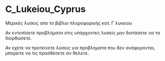 # C_Lukeiou_Cyprus
Μερικές λυσεις απο το βιβλιο πληροφορικής κατ. Γ λυκειου

Αν εντοπίσετε προβλήματα στις υπάρχοντες λυσείς μην διστάσετε να τα διορθώσετε.

Αν εχετε να προτείνετε λύσεις για προβληματα που δεν ανάφερονται, μπορείτε να τις προσθέσετε αν θελετε.
